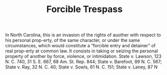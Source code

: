 ---
title: Forcible Trespass
letter: F
permalink: "/definitions/bld-forcible-trespass.html"
body: In North Carolina, this is an invasion of the rights of auother with respect
  to his personal prop-erty, of the same character, or under the same circumstances,
  which would constitute a “forcible entry and detainer” of real prop-erty at common
  law. It consists in taking or seizing the personal property of another by force,
  violence, or intimidation. State v. Lawson, 123 N. C. 740, 31 S. E. 667, 68 Am.
  St. Rep. 844; State v. Barefoot, 89 N. C. 567; State v. Ray, 32 N. C. 40; State
  v. Sowls, 61 N. C. 151; State v. Laney, 87 N
published_at: '2018-07-07'
source: Black's Law Dictionary 2nd Ed (1910)
layout: post
---